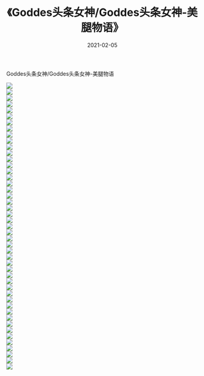 ﻿---
layout: post
title:  《Goddes头条女神/Goddes头条女神-美腿物语》
date:   2021-02-05
img: http://pic.660000.xyz/1:/网络美图/2021/Goddes头条女神/Goddes头条女神-美腿物语/000.jpg
categories: [美女, 清纯, 唯美]
---

Goddes头条女神/Goddes头条女神-美腿物语

 ![](http://pic.660000.xyz/1:/网络美图/2021/Goddes头条女神/Goddes头条女神-美腿物语/001.jpg) <br>![](http://pic.660000.xyz/1:/网络美图/2021/Goddes头条女神/Goddes头条女神-美腿物语/002.jpg) <br>![](http://pic.660000.xyz/1:/网络美图/2021/Goddes头条女神/Goddes头条女神-美腿物语/003.jpg) <br>![](http://pic.660000.xyz/1:/网络美图/2021/Goddes头条女神/Goddes头条女神-美腿物语/004.jpg) <br>![](http://pic.660000.xyz/1:/网络美图/2021/Goddes头条女神/Goddes头条女神-美腿物语/005.jpg) <br>![](http://pic.660000.xyz/1:/网络美图/2021/Goddes头条女神/Goddes头条女神-美腿物语/006.jpg) <br>![](http://pic.660000.xyz/1:/网络美图/2021/Goddes头条女神/Goddes头条女神-美腿物语/007.jpg) <br>![](http://pic.660000.xyz/1:/网络美图/2021/Goddes头条女神/Goddes头条女神-美腿物语/008.jpg) <br>![](http://pic.660000.xyz/1:/网络美图/2021/Goddes头条女神/Goddes头条女神-美腿物语/009.jpg) <br>![](http://pic.660000.xyz/1:/网络美图/2021/Goddes头条女神/Goddes头条女神-美腿物语/010.jpg) <br>![](http://pic.660000.xyz/1:/网络美图/2021/Goddes头条女神/Goddes头条女神-美腿物语/011.jpg) <br>![](http://pic.660000.xyz/1:/网络美图/2021/Goddes头条女神/Goddes头条女神-美腿物语/012.jpg) <br>![](http://pic.660000.xyz/1:/网络美图/2021/Goddes头条女神/Goddes头条女神-美腿物语/013.jpg) <br>![](http://pic.660000.xyz/1:/网络美图/2021/Goddes头条女神/Goddes头条女神-美腿物语/014.jpg) <br>![](http://pic.660000.xyz/1:/网络美图/2021/Goddes头条女神/Goddes头条女神-美腿物语/015.jpg) <br>![](http://pic.660000.xyz/1:/网络美图/2021/Goddes头条女神/Goddes头条女神-美腿物语/016.jpg) <br>![](http://pic.660000.xyz/1:/网络美图/2021/Goddes头条女神/Goddes头条女神-美腿物语/017.jpg) <br>![](http://pic.660000.xyz/1:/网络美图/2021/Goddes头条女神/Goddes头条女神-美腿物语/018.jpg) <br>![](http://pic.660000.xyz/1:/网络美图/2021/Goddes头条女神/Goddes头条女神-美腿物语/019.jpg) <br>![](http://pic.660000.xyz/1:/网络美图/2021/Goddes头条女神/Goddes头条女神-美腿物语/020.jpg) <br>![](http://pic.660000.xyz/1:/网络美图/2021/Goddes头条女神/Goddes头条女神-美腿物语/021.jpg) <br>![](http://pic.660000.xyz/1:/网络美图/2021/Goddes头条女神/Goddes头条女神-美腿物语/022.jpg) <br>![](http://pic.660000.xyz/1:/网络美图/2021/Goddes头条女神/Goddes头条女神-美腿物语/023.jpg) <br>![](http://pic.660000.xyz/1:/网络美图/2021/Goddes头条女神/Goddes头条女神-美腿物语/024.jpg) <br>![](http://pic.660000.xyz/1:/网络美图/2021/Goddes头条女神/Goddes头条女神-美腿物语/025.jpg) <br>![](http://pic.660000.xyz/1:/网络美图/2021/Goddes头条女神/Goddes头条女神-美腿物语/026.jpg) <br>![](http://pic.660000.xyz/1:/网络美图/2021/Goddes头条女神/Goddes头条女神-美腿物语/027.jpg) <br>![](http://pic.660000.xyz/1:/网络美图/2021/Goddes头条女神/Goddes头条女神-美腿物语/028.jpg) <br>![](http://pic.660000.xyz/1:/网络美图/2021/Goddes头条女神/Goddes头条女神-美腿物语/029.jpg) <br>![](http://pic.660000.xyz/1:/网络美图/2021/Goddes头条女神/Goddes头条女神-美腿物语/030.jpg) <br>![](http://pic.660000.xyz/1:/网络美图/2021/Goddes头条女神/Goddes头条女神-美腿物语/031.jpg) <br>![](http://pic.660000.xyz/1:/网络美图/2021/Goddes头条女神/Goddes头条女神-美腿物语/032.jpg) <br>![](http://pic.660000.xyz/1:/网络美图/2021/Goddes头条女神/Goddes头条女神-美腿物语/033.jpg) <br>![](http://pic.660000.xyz/1:/网络美图/2021/Goddes头条女神/Goddes头条女神-美腿物语/034.jpg) <br>![](http://pic.660000.xyz/1:/网络美图/2021/Goddes头条女神/Goddes头条女神-美腿物语/035.jpg) <br>![](http://pic.660000.xyz/1:/网络美图/2021/Goddes头条女神/Goddes头条女神-美腿物语/036.jpg) <br>![](http://pic.660000.xyz/1:/网络美图/2021/Goddes头条女神/Goddes头条女神-美腿物语/037.jpg) <br>![](http://pic.660000.xyz/1:/网络美图/2021/Goddes头条女神/Goddes头条女神-美腿物语/038.jpg) <br>![](http://pic.660000.xyz/1:/网络美图/2021/Goddes头条女神/Goddes头条女神-美腿物语/039.jpg) <br>![](http://pic.660000.xyz/1:/网络美图/2021/Goddes头条女神/Goddes头条女神-美腿物语/040.jpg) <br>![](http://pic.660000.xyz/1:/网络美图/2021/Goddes头条女神/Goddes头条女神-美腿物语/041.jpg) <br>![](http://pic.660000.xyz/1:/网络美图/2021/Goddes头条女神/Goddes头条女神-美腿物语/042.jpg) <br>![](http://pic.660000.xyz/1:/网络美图/2021/Goddes头条女神/Goddes头条女神-美腿物语/043.jpg) <br>![](http://pic.660000.xyz/1:/网络美图/2021/Goddes头条女神/Goddes头条女神-美腿物语/044.jpg) <br>![](http://pic.660000.xyz/1:/网络美图/2021/Goddes头条女神/Goddes头条女神-美腿物语/045.jpg) <br>![](http://pic.660000.xyz/1:/网络美图/2021/Goddes头条女神/Goddes头条女神-美腿物语/046.jpg) <br>![](http://pic.660000.xyz/1:/网络美图/2021/Goddes头条女神/Goddes头条女神-美腿物语/047.jpg) <br>